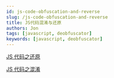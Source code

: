 ```yaml
---
id: js-code-obfuscation-and-reverse
slug: /js-code-obfuscation-and-reverse
title: JS代码混淆与还原
authors: Jon
tags: [javascript, deobfuscator]
keywords: [javascript, deobfuscator]
---
```


<!-- truncate -->

[JS 代码之还原](/js-code-deobfuscator)

[JS 代码之混淆](/js-code-obfuscator)
